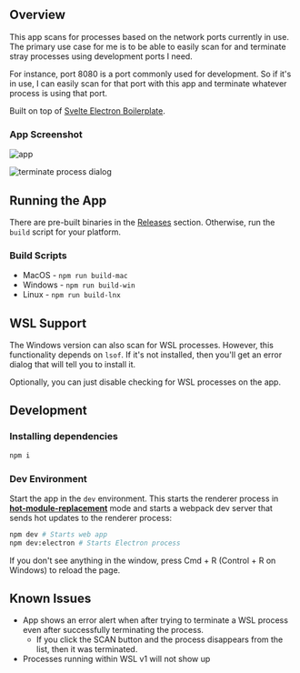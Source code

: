 ## Overview

This app scans for processes based on the network ports currently in use. The primary use case for me is to be able to easily scan for and terminate stray processes using development ports I need.

For instance, port 8080 is a port commonly used for development. So if it's in use, I can easily scan for that port with this app and terminate whatever process is using that port.

Built on top of [Svelte Electron Boilerplate](https://github.com/ptkdev-boilerplate/svelte-electron-boilerplate).

### App Screenshot

![app](https://user-images.githubusercontent.com/3443648/209481627-9f1384a1-c38a-49d8-ae0c-37fd46026964.png)

![terminate process dialog](https://user-images.githubusercontent.com/3443648/209481635-9e59ca79-12d7-4dfc-895b-31c76b61165c.png)


## Running the App
There are pre-built binaries in the [Releases](https://github.com/henryjw/port-scanner-app/releases) section. Otherwise, run the `build` script for your platform.

### Build Scripts
- MacOS 	- `npm run build-mac`
- Windows 	- `npm run build-win`
- Linux 	- `npm run build-lnx`

## WSL Support
The Windows version can also scan for WSL processes. However, this functionality depends on `lsof`.
If it's not installed, then you'll get an error dialog that will tell you to install it.

Optionally, you can just disable checking for WSL processes on the app.

## Development

### Installing dependencies

```sh
npm i
```

### Dev Environment

Start the app in the `dev` environment. This starts the renderer process in [**hot-module-replacement**](https://webpack.js.org/guides/hmr-react/) mode and starts a webpack dev server that sends hot updates to the renderer process:

```sh
npm dev # Starts web app
npm dev:electron # Starts Electron process
```

If you don't see anything in the window, press Cmd + R (Control + R on Windows) to reload the page.

## Known Issues
- App shows an error alert when after trying to terminate a WSL process even after successfully terminating the process.
  - If you click the SCAN button and the process disappears from the list, then it was terminated.
- Processes running within WSL v1 will not show up
